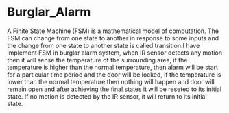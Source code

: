 # Burglar_Alarm
A Finite State Machine (FSM) is a mathematical model of computation. The FSM can change from one state to another in response to some inputs and the change from one state to another state is called transition.I have implement FSM in burglar alarm system, when IR sensor detects any motion then it will sense the temperature of the surrounding area, if the temperature is higher than the normal temperature, then alarm will be start for a particular time period and the door will be locked, if the temperature is lower than the normal temperature then nothing will happen and door will remain open and after achieving the final states it will be reseted to its initial state. If no motion is detected by the IR sensor, it will return to its initial state.
